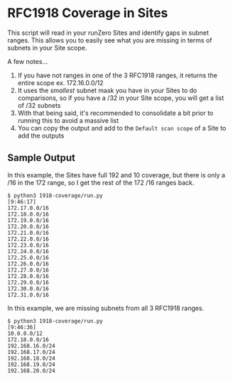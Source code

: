 # RFC1918 Coverage in Sites

This script will read in your runZero Sites and identify gaps in subnet ranges. This allows you to easily see what you are missing in terms of subnets in your Site scope.

A few notes...

1. If you have not ranges in one of the 3 RFC1918 ranges, it returns the entire scope ex. 172.16.0.0/12
2. It uses the _smallest_ subnet mask you have in your Sites to do comparisons, so if you have a /32 in your Site scope, you will get a list of /32 subnets
3. With that being said, it's recommended to consolidate a bit prior to running this to avoid a massive list
4. You can copy the output and add to the `Default scan scope` of a Site to add the outputs

## Sample Output

In this example, the Sites have full 192 and 10 coverage, but there is only a /16 in the 172 range, so I get the rest of the 172 /16 ranges back.

```shell
$ python3 1918-coverage/run.py                                                                                               [9:46:17]
172.17.0.0/16
172.18.0.0/16
172.19.0.0/16
172.20.0.0/16
172.21.0.0/16
172.22.0.0/16
172.23.0.0/16
172.24.0.0/16
172.25.0.0/16
172.26.0.0/16
172.27.0.0/16
172.28.0.0/16
172.29.0.0/16
172.30.0.0/16
172.31.0.0/16
```

In this example, we are missing subnets from all 3 RFC1918 ranges.

```shell
$ python3 1918-coverage/run.py                                                                                               [9:46:36]
10.0.0.0/12
172.18.0.0/16
192.168.16.0/24
192.168.17.0/24
192.168.18.0/24
192.168.19.0/24
192.168.20.0/24
```

